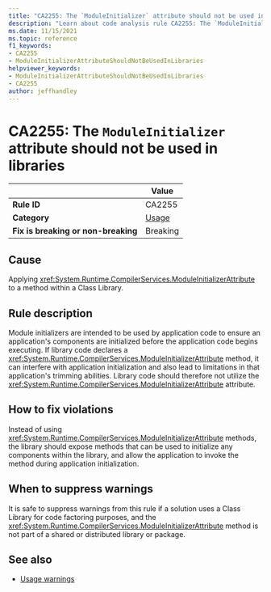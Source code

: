 ```yaml
---
title: "CA2255: The `ModuleInitializer` attribute should not be used in libraries"
description: "Learn about code analysis rule CA2255: The `ModuleInitializer` attribute should not be used in libraries"
ms.date: 11/15/2021
ms.topic: reference
f1_keywords:
- CA2255
- ModuleInitializerAttributeShouldNotBeUsedInLibraries
helpviewer_keywords:
- ModuleInitializerAttributeShouldNotBeUsedInLibraries
- CA2255
author: jeffhandley
---
```

# CA2255: The `ModuleInitializer` attribute should not be used in libraries

| | Value |
|-|-|
| **Rule ID** |CA2255|
| **Category** |[Usage](usage-warnings.md)|
| **Fix is breaking or non-breaking** |Breaking|

## Cause

Applying <xref:System.Runtime.CompilerServices.ModuleInitializerAttribute> to a method within a Class Library.

## Rule description

Module initializers are intended to be used by application code to ensure an application's components are initialized before the application code begins executing. If library code declares a <xref:System.Runtime.CompilerServices.ModuleInitializerAttribute> method, it can interfere with application initialization and also lead to limitations in that application's trimming abilities. Library code should therefore not utilize the <xref:System.Runtime.CompilerServices.ModuleInitializerAttribute> attribute.

## How to fix violations

Instead of using <xref:System.Runtime.CompilerServices.ModuleInitializerAttribute> methods, the library should expose methods that can be used to initialize any components within the library, and allow the application to invoke the method during application initialization.

## When to suppress warnings

It is safe to suppress warnings from this rule if a solution uses a Class Library for code factoring purposes, and the <xref:System.Runtime.CompilerServices.ModuleInitializerAttribute> method is not part of a shared or distributed library or package.

## See also

- [Usage warnings](usage-warnings.md)
